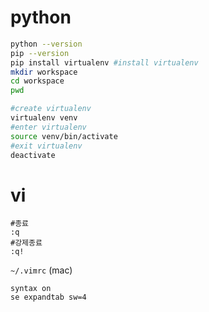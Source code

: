 # python

```bash
python --version
pip --version
pip install virtualenv #install virtualenv
mkdir workspace
cd workspace
pwd

#create virtualenv
virtualenv venv
#enter virtualenv
source venv/bin/activate
#exit virtualenv
deactivate
```

# vi
```
#종료
:q
#강제종료
:q!
```
`~/.vimrc` (mac)
```
syntax on
se expandtab sw=4
```
<!--stackedit_data:
eyJoaXN0b3J5IjpbLTc3NzUyNjA0NSwxODU3OTA2MDA3LDQ4OD
k1NDY4OSwtMTI0MzA0NDgwOSwtNjMzNTQwNzc0LDExNjM2ODc3
ODNdfQ==
-->